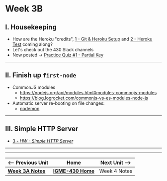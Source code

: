 # Week 3B

## I. Housekeeping
- How are the Heroku "credits", [1 - Git & Heroku Setup](../exercises/1-git-and-heroku-setup.md) and [2 - Heroku Test](../exercises/2-heroku-test.md) coming along?
- Let's check out the 430 Slack channels
- Now posted -> [Practice Quiz #1 - Partial Key](../assessment)

---

## II. Finish up `first-node`
- CommonJS modules
  - https://nodejs.org/api/modules.html#modules-commonjs-modules
  - https://blog.logrocket.com/commonjs-vs-es-modules-node-js
- Automatic server re-booting on file changes:
  - [nodemon](https://www.npmjs.com/package/nodemon)

---

## III. Simple HTTP Server
- [3 - *HW - Simple HTTP Server*](../exercises/3-simple-http-server.md)

---
---

| <-- Previous Unit | Home | Next Unit -->
| --- | --- | --- 
|   [**Week 3A Notes**](03A.md)  |  [**IGME-430 Home**](../) | Week 4 Notes
